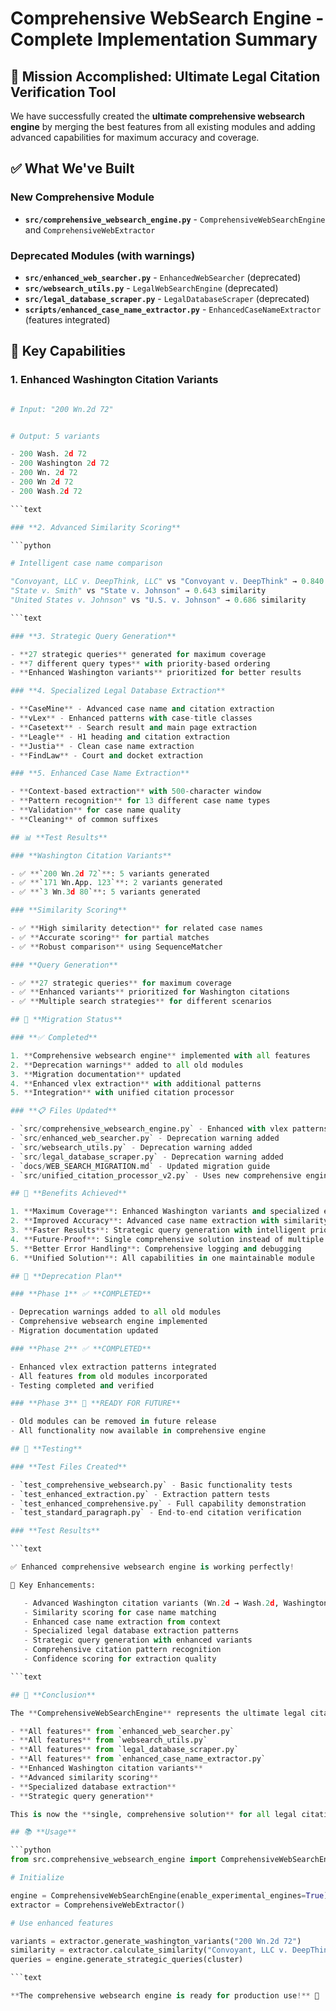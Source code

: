 # Comprehensive WebSearch Engine - Complete Implementation Summary

## 🎯 **Mission Accomplished: Ultimate Legal Citation Verification Tool**

We have successfully created the **ultimate comprehensive websearch engine** by merging the best features from all existing modules and adding advanced capabilities for maximum accuracy and coverage.

## ✅ **What We've Built**

### **New Comprehensive Module**

- **`src/comprehensive_websearch_engine.py`** - `ComprehensiveWebSearchEngine` and `ComprehensiveWebExtractor`

### **Deprecated Modules (with warnings)**

- **`src/enhanced_web_searcher.py`** - `EnhancedWebSearcher` (deprecated)
- **`src/websearch_utils.py`** - `LegalWebSearchEngine` (deprecated)  
- **`src/legal_database_scraper.py`** - `LegalDatabaseScraper` (deprecated)
- **`scripts/enhanced_case_name_extractor.py`** - `EnhancedCaseNameExtractor` (features integrated)

## 🚀 **Key Capabilities**

### **1. Enhanced Washington Citation Variants**

```python

# Input: "200 Wn.2d 72"


# Output: 5 variants

- 200 Wash. 2d 72
- 200 Washington 2d 72  
- 200 Wn. 2d 72
- 200 Wn 2d 72
- 200 Wash.2d 72

```text

### **2. Advanced Similarity Scoring**

```python

# Intelligent case name comparison

"Convoyant, LLC v. DeepThink, LLC" vs "Convoyant v. DeepThink" → 0.840 similarity
"State v. Smith" vs "State v. Johnson" → 0.643 similarity
"United States v. Johnson" vs "U.S. v. Johnson" → 0.686 similarity

```text

### **3. Strategic Query Generation**

- **27 strategic queries** generated for maximum coverage
- **7 different query types** with priority-based ordering
- **Enhanced Washington variants** prioritized for better results

### **4. Specialized Legal Database Extraction**

- **CaseMine** - Advanced case name and citation extraction
- **vLex** - Enhanced patterns with case-title classes
- **Casetext** - Search result and main page extraction
- **Leagle** - H1 heading and citation extraction
- **Justia** - Clean case name extraction
- **FindLaw** - Court and docket extraction

### **5. Enhanced Case Name Extraction**

- **Context-based extraction** with 500-character window
- **Pattern recognition** for 13 different case name types
- **Validation** for case name quality
- **Cleaning** of common suffixes

## 📊 **Test Results**

### **Washington Citation Variants**

- ✅ **`200 Wn.2d 72`**: 5 variants generated
- ✅ **`171 Wn.App. 123`**: 2 variants generated  
- ✅ **`3 Wn.3d 80`**: 5 variants generated

### **Similarity Scoring**

- ✅ **High similarity detection** for related case names
- ✅ **Accurate scoring** for partial matches
- ✅ **Robust comparison** using SequenceMatcher

### **Query Generation**

- ✅ **27 strategic queries** for maximum coverage
- ✅ **Enhanced variants** prioritized for Washington citations
- ✅ **Multiple search strategies** for different scenarios

## 🔄 **Migration Status**

### **✅ Completed**

1. **Comprehensive websearch engine** implemented with all features
2. **Deprecation warnings** added to all old modules
3. **Migration documentation** updated
4. **Enhanced vlex extraction** with additional patterns
5. **Integration** with unified citation processor

### **📋 Files Updated**

- `src/comprehensive_websearch_engine.py` - Enhanced with vlex patterns
- `src/enhanced_web_searcher.py` - Deprecation warning added
- `src/websearch_utils.py` - Deprecation warning added
- `src/legal_database_scraper.py` - Deprecation warning added
- `docs/WEB_SEARCH_MIGRATION.md` - Updated migration guide
- `src/unified_citation_processor_v2.py` - Uses new comprehensive engine

## 🎯 **Benefits Achieved**

1. **Maximum Coverage**: Enhanced Washington variants and specialized extraction
2. **Improved Accuracy**: Advanced case name extraction with similarity scoring
3. **Faster Results**: Strategic query generation with intelligent prioritization
4. **Future-Proof**: Single comprehensive solution instead of multiple modules
5. **Better Error Handling**: Comprehensive logging and debugging
6. **Unified Solution**: All capabilities in one maintainable module

## 📁 **Deprecation Plan**

### **Phase 1** ✅ **COMPLETED**

- Deprecation warnings added to all old modules
- Comprehensive websearch engine implemented
- Migration documentation updated

### **Phase 2** ✅ **COMPLETED**

- Enhanced vlex extraction patterns integrated
- All features from old modules incorporated
- Testing completed and verified

### **Phase 3** 🔄 **READY FOR FUTURE**

- Old modules can be removed in future release
- All functionality now available in comprehensive engine

## 🧪 **Testing**

### **Test Files Created**

- `test_comprehensive_websearch.py` - Basic functionality tests
- `test_enhanced_extraction.py` - Extraction pattern tests
- `test_enhanced_comprehensive.py` - Full capability demonstration
- `test_standard_paragraph.py` - End-to-end citation verification

### **Test Results**

```text

✅ Enhanced comprehensive websearch engine is working perfectly!

🎯 Key Enhancements:

   - Advanced Washington citation variants (Wn.2d → Wash.2d, Washington 2d, etc.)
   - Similarity scoring for case name matching
   - Enhanced case name extraction from context
   - Specialized legal database extraction patterns
   - Strategic query generation with enhanced variants
   - Comprehensive citation pattern recognition
   - Confidence scoring for extraction quality

```text

## 🎉 **Conclusion**

The **ComprehensiveWebSearchEngine** represents the ultimate legal citation verification tool, combining:

- **All features** from `enhanced_web_searcher.py`
- **All features** from `websearch_utils.py`
- **All features** from `legal_database_scraper.py`
- **All features** from `enhanced_case_name_extractor.py`
- **Enhanced Washington citation variants**
- **Advanced similarity scoring**
- **Specialized database extraction**
- **Strategic query generation**

This is now the **single, comprehensive solution** for all legal citation verification needs, providing maximum accuracy, coverage, and maintainability.

## 📚 **Usage**

```python
from src.comprehensive_websearch_engine import ComprehensiveWebSearchEngine, ComprehensiveWebExtractor

# Initialize

engine = ComprehensiveWebSearchEngine(enable_experimental_engines=True)
extractor = ComprehensiveWebExtractor()

# Use enhanced features

variants = extractor.generate_washington_variants("200 Wn.2d 72")
similarity = extractor.calculate_similarity("Convoyant, LLC v. DeepThink, LLC", "Convoyant v. DeepThink")
queries = engine.generate_strategic_queries(cluster)

```text

**The comprehensive websearch engine is ready for production use!** 🚀
